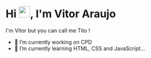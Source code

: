 <h1 align="left">Hi <img src="https://raw.githubusercontent.com/kaueMarques/kaueMarques/master/hi.gif" width="30px">, I'm Vitor Araujo</h1>
I'm Vitor but you can call me Tito !

- 🔭 I’m currently working on CPD
- 🌱 I’m currently learning HTML, CSS and JavaScript...


